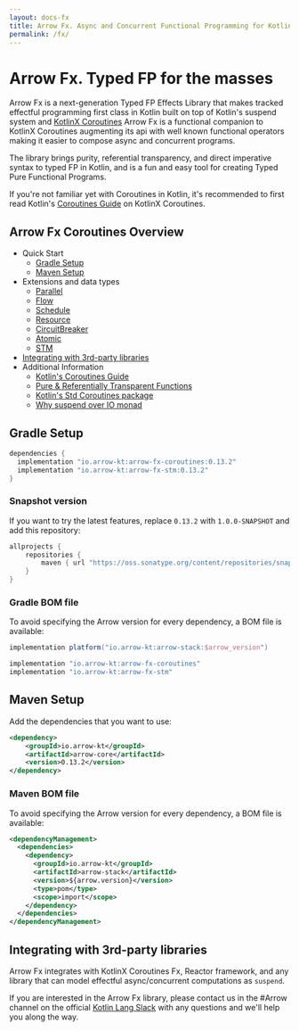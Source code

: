 ```yaml
---
layout: docs-fx
title: Arrow Fx. Async and Concurrent Functional Programming for Kotlin
permalink: /fx/
---
```


# Arrow Fx. Typed FP for the masses

Arrow Fx is a next-generation Typed FP Effects Library that makes tracked effectful programming first class in Kotlin built on top of Kotlin's suspend system and [KotlinX Coroutines](https://kotlinlang.org/docs/reference/coroutines/coroutines-guide.html)
Arrow Fx is a functional companion to KotlinX Coroutines augmenting its api with well known functional operators making it easier to compose async and concurrent programs.

The library brings purity, referential transparency, and direct imperative syntax to typed FP in Kotlin, and is a fun and easy tool for creating Typed Pure Functional Programs.

If you're not familiar yet with Coroutines in Kotlin, it's recommended to first read Kotlin's [Coroutines Guide](https://kotlinlang.org/docs/coroutines-guide.html) on KotlinX Coroutines.

## Arrow Fx Coroutines Overview 

- Quick Start
  - [Gradle Setup](Gradle-Setup)
  - [Maven Setup](Maven-setup)
- Extensions and data types   
  - [Parallel](parallel/)
  - [Flow](/apidocs/arrow-fx-coroutines/arrow.fx.coroutines/kotlinx.coroutines.flow.-flow/) 
  - [Schedule](/apidocs/arrow-fx-coroutines/arrow.fx.coroutines/-schedule/)
  - [Resource](/apidocs/arrow-fx-coroutines/arrow.fx.coroutines/-resource/)
  - [CircuitBreaker](/apidocs/arrow-fx-coroutines/arrow.fx.coroutines/-circuit-breaker/)
  - [Atomic](/apidocs/arrow-fx-coroutines/arrow.fx.coroutines/-atomic/)
  - [STM](/apidocs/arrow-fx-stm/arrow.fx.stm/-s-t-m/index.html)
- [Integrating with 3rd-party libraries](Integrating-with-3rd-party-libraries)
- Additional Information
  - [Kotlin's Coroutines Guide](https://kotlinlang.org/docs/coroutines-guide.html)
  - [Pure & Referentially Transparent Functions](purity-and-referentially-transparent-functions/)
  - [Kotlin's Std Coroutines package](coroutines/)
  - [Why suspend over IO monad](/effects/io/)

## Gradle Setup

```groovy
dependencies {
  implementation "io.arrow-kt:arrow-fx-coroutines:0.13.2"
  implementation "io.arrow-kt:arrow-fx-stm:0.13.2"
}
```

### Snapshot version

If you want to try the latest features, replace `0.13.2` with `1.0.0-SNAPSHOT` and add this repository:

```groovy
allprojects {
    repositories {
        maven { url "https://oss.sonatype.org/content/repositories/snapshots/" }
    }
}
```

### Gradle BOM file

To avoid specifying the Arrow version for every dependency, a BOM file is available:

```groovy
implementation platform("io.arrow-kt:arrow-stack:$arrow_version")

implementation "io.arrow-kt:arrow-fx-coroutines"
implementation "io.arrow-kt:arrow-fx-stm"
```

## Maven Setup

Add the dependencies that you want to use:
```xml
<dependency>
    <groupId>io.arrow-kt</groupId>
    <artifactId>arrow-core</artifactId>
    <version>0.13.2</version>
</dependency>
```

### Maven BOM file

To avoid specifying the Arrow version for every dependency, a BOM file is available:

```xml
<dependencyManagement>
  <dependencies>
    <dependency>
      <groupId>io.arrow-kt</groupId>
      <artifactId>arrow-stack</artifactId>
      <version>${arrow.version}</version>
      <type>pom</type>
      <scope>import</scope>
    </dependency>
  </dependencies>
</dependencyManagement>
```

## Integrating with 3rd-party libraries

Arrow Fx integrates with KotlinX Coroutines Fx, Reactor framework, and any library that can model effectful async/concurrent computations as `suspend`.

If you are interested in the Arrow Fx library, please contact us in the #Arrow channel on the official [Kotlin Lang Slack](https://kotlinlang.slack.com/messages/C5UPMM0A0) with any questions and we'll help you along the way.
